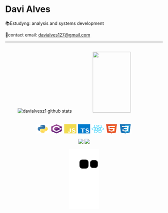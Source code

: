 <h1>Davi Alves</h1>

📚Estudyng: analysis and systems development

📩contact email: davialves127@gmail.com

  
<hr>
<br>
<div>
  <div align="center">  
  <img width="49%" height="195px" src="https://github-readme-stats.vercel.app/api?username=davialvesz1&show_icons=true&count_private=true&hide_border=true&title_color=ffffa4&icon_color=ffffa4&text_color=c9d1d9&bg_color=0d1117" alt="davialvesz1 github stats" />

  <img width="49%" height="195px" src="https://github-readme-stats.vercel.app/api/top-langs/?username=davialvesz1&layout=compact&hide_border=true&title_color=ffffa4&text_color=ffffa4&bg_color=0d1117" />
</div>
  <br>
   <div align='center'>
     <br>
  <img align="center" alt="Davi-Python" height="30" width="40" src="https://raw.githubusercontent.com/devicons/devicon/master/icons/python/python-original.svg">
  <img align="center" alt="Davi-Csharp" height="30" width="40" src="https://raw.githubusercontent.com/devicons/devicon/master/icons/csharp/csharp-original.svg">   
  <img align="center" alt="Davi-Js" height="30" width="40" src="https://raw.githubusercontent.com/devicons/devicon/master/icons/javascript/javascript-plain.svg">
  <img align="center" alt="Davi-Ts" height="30" width="40" src="https://raw.githubusercontent.com/devicons/devicon/master/icons/typescript/typescript-plain.svg">
  <img align="center" alt="Davi-React" height="30" width="40" src="https://raw.githubusercontent.com/devicons/devicon/master/icons/react/react-original.svg">
  <img align="center" alt="Davi-HTML" height="30" width="40" src="https://raw.githubusercontent.com/devicons/devicon/master/icons/html5/html5-original.svg">
  <img align="center" alt="Davi-CSS" height="30" width="40" src="https://raw.githubusercontent.com/devicons/devicon/master/icons/css3/css3-original.svg">
  </div>
  </div>
  <br>
<div align="center">
  <a href="https://www.linkedin.com/in/davi-alves-98954b219" target="_blank"><img src="https://img.shields.io/badge/-LinkedIn-%230077B5?style=for-the-badge&logo=linkedin&logoColor=white" target="_blank"></a> 
  <a href="https://instagram.com/davialvesz1" target="_blank"><img src="https://img.shields.io/badge/-Instagram-%23E4405F?style=for-the-badge&logo=instagram&logoColor=white" target="_blank"></a>


  
 ![snake gif](https://github.com/davialvesz1/davialvesz1/blob/output/github-contribution-grid-snake.svg)
</div>
